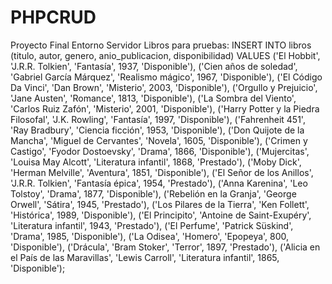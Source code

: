 # PHPCRUD

Proyecto Final Entorno Servidor
Libros para pruebas:
INSERT INTO libros (titulo, autor, genero, anio_publicacion, disponibilidad) VALUES
('El Hobbit', 'J.R.R. Tolkien', 'Fantasía', 1937, 'Disponible'),
('Cien años de soledad', 'Gabriel García Márquez', 'Realismo mágico', 1967, 'Disponible'),
('El Código Da Vinci', 'Dan Brown', 'Misterio', 2003, 'Disponible'),
('Orgullo y Prejuicio', 'Jane Austen', 'Romance', 1813, 'Disponible'),
('La Sombra del Viento', 'Carlos Ruiz Zafón', 'Misterio', 2001, 'Disponible'),
('Harry Potter y la Piedra Filosofal', 'J.K. Rowling', 'Fantasía', 1997, 'Disponible'),
('Fahrenheit 451', 'Ray Bradbury', 'Ciencia ficción', 1953, 'Disponible'),
('Don Quijote de la Mancha', 'Miguel de Cervantes', 'Novela', 1605, 'Disponible'),
('Crimen y Castigo', 'Fyodor Dostoevsky', 'Drama', 1866, 'Disponible'),
('Mujercitas', 'Louisa May Alcott', 'Literatura infantil', 1868, 'Prestado'),
('Moby Dick', 'Herman Melville', 'Aventura', 1851, 'Disponible'),
('El Señor de los Anillos', 'J.R.R. Tolkien', 'Fantasía épica', 1954, 'Prestado'),
('Anna Karenina', 'Leo Tolstoy', 'Drama', 1877, 'Disponible'),
('Rebelión en la Granja', 'George Orwell', 'Sátira', 1945, 'Prestado'),
('Los Pilares de la Tierra', 'Ken Follett', 'Histórica', 1989, 'Disponible'),
('El Principito', 'Antoine de Saint-Exupéry', 'Literatura infantil', 1943, 'Prestado'),
('El Perfume', 'Patrick Süskind', 'Drama', 1985, 'Disponible'),
('La Odisea', 'Homero', 'Epopeya', 800, 'Disponible'),
('Drácula', 'Bram Stoker', 'Terror', 1897, 'Prestado'),
('Alicia en el País de las Maravillas', 'Lewis Carroll', 'Literatura infantil', 1865, 'Disponible');
